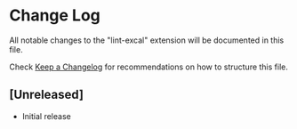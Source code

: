 # Change Log

All notable changes to the "lint-excal" extension will be documented in this file.

Check [Keep a Changelog](http://keepachangelog.com/) for recommendations on how to structure this file.

## [Unreleased]

- Initial release